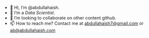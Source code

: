 - 👋 Hi, I’m @abdullahaish.
- 👀 I’m a <em>Data Scientist</em>.
- 💞️ I’m looking to collaborate on other content github.
- 📫 How to reach me? Contact me at abdullahaish7@gmail.com or ab@abdullahaish.com
<!---
abdullahaish/abdullahaish is a ✨ special ✨ repository because its `README.md` (this file) appears on your GitHub profile.
You can click the Preview link to take a look at your changes.
--->
